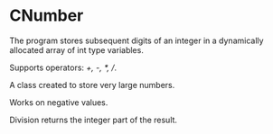 # CNumber

The program stores subsequent digits of an integer in a dynamically allocated array of int type variables.

Supports operators: _+, -, *, /_.

A class created to store very large numbers.

Works on negative values.

Division returns the integer part of the result.
  

